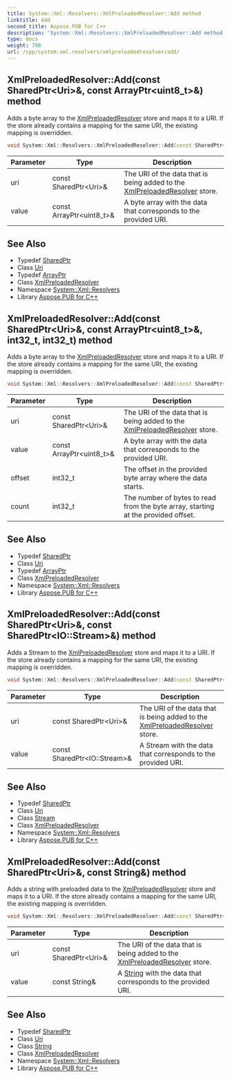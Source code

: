```yaml
---
title: System::Xml::Resolvers::XmlPreloadedResolver::Add method
linktitle: Add
second_title: Aspose.PUB for C++
description: 'System::Xml::Resolvers::XmlPreloadedResolver::Add method. Adds a byte array to the XmlPreloadedResolver store and maps it to a URI. If the store already contains a mapping for the same URI, the existing mapping is overridden in C++.'
type: docs
weight: 700
url: /cpp/system.xml.resolvers/xmlpreloadedresolver/add/
---
```

## XmlPreloadedResolver::Add(const SharedPtr\<Uri\>\&, const ArrayPtr\<uint8_t\>\&) method


Adds a byte array to the [XmlPreloadedResolver](../) store and maps it to a URI. If the store already contains a mapping for the same URI, the existing mapping is overridden.

```cpp
void System::Xml::Resolvers::XmlPreloadedResolver::Add(const SharedPtr<Uri> &uri, const ArrayPtr<uint8_t> &value)
```


| Parameter | Type | Description |
| --- | --- | --- |
| uri | const SharedPtr\<Uri\>\& | The URI of the data that is being added to the [XmlPreloadedResolver](../) store. |
| value | const ArrayPtr\<uint8_t\>\& | A byte array with the data that corresponds to the provided URI. |

## See Also

* Typedef [SharedPtr](../../../system/sharedptr/)
* Class [Uri](../../../system/uri/)
* Typedef [ArrayPtr](../../../system/arrayptr/)
* Class [XmlPreloadedResolver](../)
* Namespace [System::Xml::Resolvers](../../)
* Library [Aspose.PUB for C++](../../../)
## XmlPreloadedResolver::Add(const SharedPtr\<Uri\>\&, const ArrayPtr\<uint8_t\>\&, int32_t, int32_t) method


Adds a byte array to the [XmlPreloadedResolver](../) store and maps it to a URI. If the store already contains a mapping for the same URI, the existing mapping is overridden.

```cpp
void System::Xml::Resolvers::XmlPreloadedResolver::Add(const SharedPtr<Uri> &uri, const ArrayPtr<uint8_t> &value, int32_t offset, int32_t count)
```


| Parameter | Type | Description |
| --- | --- | --- |
| uri | const SharedPtr\<Uri\>\& | The URI of the data that is being added to the [XmlPreloadedResolver](../) store. |
| value | const ArrayPtr\<uint8_t\>\& | A byte array with the data that corresponds to the provided URI. |
| offset | int32_t | The offset in the provided byte array where the data starts. |
| count | int32_t | The number of bytes to read from the byte array, starting at the provided offset. |

## See Also

* Typedef [SharedPtr](../../../system/sharedptr/)
* Class [Uri](../../../system/uri/)
* Typedef [ArrayPtr](../../../system/arrayptr/)
* Class [XmlPreloadedResolver](../)
* Namespace [System::Xml::Resolvers](../../)
* Library [Aspose.PUB for C++](../../../)
## XmlPreloadedResolver::Add(const SharedPtr\<Uri\>\&, const SharedPtr\<IO::Stream\>\&) method


Adds a Stream to the [XmlPreloadedResolver](../) store and maps it to a URI. If the store already contains a mapping for the same URI, the existing mapping is overridden.

```cpp
void System::Xml::Resolvers::XmlPreloadedResolver::Add(const SharedPtr<Uri> &uri, const SharedPtr<IO::Stream> &value)
```


| Parameter | Type | Description |
| --- | --- | --- |
| uri | const SharedPtr\<Uri\>\& | The URI of the data that is being added to the [XmlPreloadedResolver](../) store. |
| value | const SharedPtr\<IO::Stream\>\& | A Stream with the data that corresponds to the provided URI. |

## See Also

* Typedef [SharedPtr](../../../system/sharedptr/)
* Class [Uri](../../../system/uri/)
* Class [Stream](../../../system.io/stream/)
* Class [XmlPreloadedResolver](../)
* Namespace [System::Xml::Resolvers](../../)
* Library [Aspose.PUB for C++](../../../)
## XmlPreloadedResolver::Add(const SharedPtr\<Uri\>\&, const String\&) method


Adds a string with preloaded data to the [XmlPreloadedResolver](../) store and maps it to a URI. If the store already contains a mapping for the same URI, the existing mapping is overridden.

```cpp
void System::Xml::Resolvers::XmlPreloadedResolver::Add(const SharedPtr<Uri> &uri, const String &value)
```


| Parameter | Type | Description |
| --- | --- | --- |
| uri | const SharedPtr\<Uri\>\& | The URI of the data that is being added to the [XmlPreloadedResolver](../) store. |
| value | const String\& | A [String](../../../system/string/) with the data that corresponds to the provided URI. |

## See Also

* Typedef [SharedPtr](../../../system/sharedptr/)
* Class [Uri](../../../system/uri/)
* Class [String](../../../system/string/)
* Class [XmlPreloadedResolver](../)
* Namespace [System::Xml::Resolvers](../../)
* Library [Aspose.PUB for C++](../../../)
